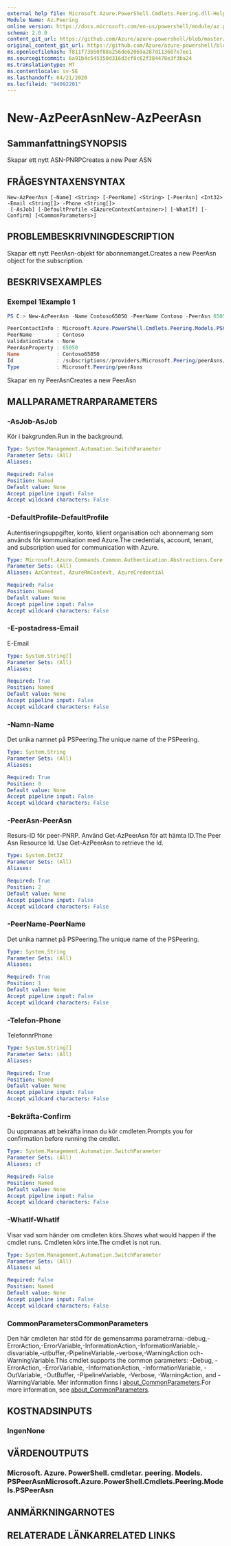 ```yaml
---
external help file: Microsoft.Azure.PowerShell.Cmdlets.Peering.dll-Help.xml
Module Name: Az.Peering
online version: https://docs.microsoft.com/en-us/powershell/module/az.peering/new-azpeerasn
schema: 2.0.0
content_git_url: https://github.com/Azure/azure-powershell/blob/master/src/Peering/Peering/help/New-AzPeerAsn.md
original_content_git_url: https://github.com/Azure/azure-powershell/blob/master/src/Peering/Peering/help/New-AzPeerAsn.md
ms.openlocfilehash: f811f73b50f88a256de62069a287d113607e7ee1
ms.sourcegitcommit: 6a91b4c545350d316d3cf8c62f384478e3f3ba24
ms.translationtype: MT
ms.contentlocale: sv-SE
ms.lasthandoff: 04/21/2020
ms.locfileid: "94092201"
---
```

# <span data-ttu-id="40ee5-101">New-AzPeerAsn</span><span class="sxs-lookup"><span data-stu-id="40ee5-101">New-AzPeerAsn</span></span>

## <span data-ttu-id="40ee5-102">Sammanfattning</span><span class="sxs-lookup"><span data-stu-id="40ee5-102">SYNOPSIS</span></span>
<span data-ttu-id="40ee5-103">Skapar ett nytt ASN-PNRP</span><span class="sxs-lookup"><span data-stu-id="40ee5-103">Creates a new Peer ASN</span></span> 

## <span data-ttu-id="40ee5-104">FRÅGESYNTAXEN</span><span class="sxs-lookup"><span data-stu-id="40ee5-104">SYNTAX</span></span>

```
New-AzPeerAsn [-Name] <String> [-PeerName] <String> [-PeerAsn] <Int32> -Email <String[]> -Phone <String[]>
 [-AsJob] [-DefaultProfile <IAzureContextContainer>] [-WhatIf] [-Confirm] [<CommonParameters>]
```

## <span data-ttu-id="40ee5-105">PROBLEMBESKRIVNING</span><span class="sxs-lookup"><span data-stu-id="40ee5-105">DESCRIPTION</span></span>
<span data-ttu-id="40ee5-106">Skapar ett nytt PeerAsn-objekt för abonnemanget.</span><span class="sxs-lookup"><span data-stu-id="40ee5-106">Creates a new PeerAsn object for the subscription.</span></span>

## <span data-ttu-id="40ee5-107">BESKRIVS</span><span class="sxs-lookup"><span data-stu-id="40ee5-107">EXAMPLES</span></span>

### <span data-ttu-id="40ee5-108">Exempel 1</span><span class="sxs-lookup"><span data-stu-id="40ee5-108">Example 1</span></span>
```powershell
PS C:> New-AzPeerAsn -Name Contoso65050 -PeerName Contoso -PeerAsn 65050 -Emails noc@contoso.com -Phone "888-888-8889"

PeerContactInfo : Microsoft.Azure.PowerShell.Cmdlets.Peering.Models.PSContactInfo
PeerName        : Contoso
ValidationState : None
PeerAsnProperty : 65050
Name            : Contoso65050
Id              : /subscriptions//providers/Microsoft.Peering/peerAsns/Contoso65050
Type            : Microsoft.Peering/peerAsns
```

<span data-ttu-id="40ee5-109">Skapar en ny PeerAsn</span><span class="sxs-lookup"><span data-stu-id="40ee5-109">Creates a new PeerAsn</span></span>

## <span data-ttu-id="40ee5-110">MALLPARAMETRAR</span><span class="sxs-lookup"><span data-stu-id="40ee5-110">PARAMETERS</span></span>

### <span data-ttu-id="40ee5-111">-AsJob</span><span class="sxs-lookup"><span data-stu-id="40ee5-111">-AsJob</span></span>
<span data-ttu-id="40ee5-112">Kör i bakgrunden.</span><span class="sxs-lookup"><span data-stu-id="40ee5-112">Run in the background.</span></span>

```yaml
Type: System.Management.Automation.SwitchParameter
Parameter Sets: (All)
Aliases:

Required: False
Position: Named
Default value: None
Accept pipeline input: False
Accept wildcard characters: False
```

### <span data-ttu-id="40ee5-113">-DefaultProfile</span><span class="sxs-lookup"><span data-stu-id="40ee5-113">-DefaultProfile</span></span>
<span data-ttu-id="40ee5-114">Autentiseringsuppgifter, konto, klient organisation och abonnemang som används för kommunikation med Azure.</span><span class="sxs-lookup"><span data-stu-id="40ee5-114">The credentials, account, tenant, and subscription used for communication with Azure.</span></span>

```yaml
Type: Microsoft.Azure.Commands.Common.Authentication.Abstractions.Core.IAzureContextContainer
Parameter Sets: (All)
Aliases: AzContext, AzureRmContext, AzureCredential

Required: False
Position: Named
Default value: None
Accept pipeline input: False
Accept wildcard characters: False
```

### <span data-ttu-id="40ee5-115">-E-postadress</span><span class="sxs-lookup"><span data-stu-id="40ee5-115">-Email</span></span>
<span data-ttu-id="40ee5-116">E-</span><span class="sxs-lookup"><span data-stu-id="40ee5-116">Email</span></span>

```yaml
Type: System.String[]
Parameter Sets: (All)
Aliases:

Required: True
Position: Named
Default value: None
Accept pipeline input: False
Accept wildcard characters: False
```

### <span data-ttu-id="40ee5-117">-Namn</span><span class="sxs-lookup"><span data-stu-id="40ee5-117">-Name</span></span>
<span data-ttu-id="40ee5-118">Det unika namnet på PSPeering.</span><span class="sxs-lookup"><span data-stu-id="40ee5-118">The unique name of the PSPeering.</span></span>

```yaml
Type: System.String
Parameter Sets: (All)
Aliases:

Required: True
Position: 0
Default value: None
Accept pipeline input: False
Accept wildcard characters: False
```

### <span data-ttu-id="40ee5-119">-PeerAsn</span><span class="sxs-lookup"><span data-stu-id="40ee5-119">-PeerAsn</span></span>
<span data-ttu-id="40ee5-120">Resurs-ID för peer-PNRP. Använd Get-AzPeerAsn för att hämta ID.</span><span class="sxs-lookup"><span data-stu-id="40ee5-120">The Peer Asn Resource Id. Use Get-AzPeerAsn to retrieve the Id.</span></span>

```yaml
Type: System.Int32
Parameter Sets: (All)
Aliases:

Required: True
Position: 2
Default value: None
Accept pipeline input: False
Accept wildcard characters: False
```

### <span data-ttu-id="40ee5-121">-PeerName</span><span class="sxs-lookup"><span data-stu-id="40ee5-121">-PeerName</span></span>
<span data-ttu-id="40ee5-122">Det unika namnet på PSPeering.</span><span class="sxs-lookup"><span data-stu-id="40ee5-122">The unique name of the PSPeering.</span></span>

```yaml
Type: System.String
Parameter Sets: (All)
Aliases:

Required: True
Position: 1
Default value: None
Accept pipeline input: False
Accept wildcard characters: False
```

### <span data-ttu-id="40ee5-123">-Telefon</span><span class="sxs-lookup"><span data-stu-id="40ee5-123">-Phone</span></span>
<span data-ttu-id="40ee5-124">Telefonnr</span><span class="sxs-lookup"><span data-stu-id="40ee5-124">Phone</span></span>

```yaml
Type: System.String[]
Parameter Sets: (All)
Aliases:

Required: True
Position: Named
Default value: None
Accept pipeline input: False
Accept wildcard characters: False
```

### <span data-ttu-id="40ee5-125">-Bekräfta</span><span class="sxs-lookup"><span data-stu-id="40ee5-125">-Confirm</span></span>
<span data-ttu-id="40ee5-126">Du uppmanas att bekräfta innan du kör cmdleten.</span><span class="sxs-lookup"><span data-stu-id="40ee5-126">Prompts you for confirmation before running the cmdlet.</span></span>

```yaml
Type: System.Management.Automation.SwitchParameter
Parameter Sets: (All)
Aliases: cf

Required: False
Position: Named
Default value: None
Accept pipeline input: False
Accept wildcard characters: False
```

### <span data-ttu-id="40ee5-127">-WhatIf</span><span class="sxs-lookup"><span data-stu-id="40ee5-127">-WhatIf</span></span>
<span data-ttu-id="40ee5-128">Visar vad som händer om cmdleten körs.</span><span class="sxs-lookup"><span data-stu-id="40ee5-128">Shows what would happen if the cmdlet runs.</span></span> <span data-ttu-id="40ee5-129">Cmdleten körs inte.</span><span class="sxs-lookup"><span data-stu-id="40ee5-129">The cmdlet is not run.</span></span>

```yaml
Type: System.Management.Automation.SwitchParameter
Parameter Sets: (All)
Aliases: wi

Required: False
Position: Named
Default value: None
Accept pipeline input: False
Accept wildcard characters: False
```

### <span data-ttu-id="40ee5-130">CommonParameters</span><span class="sxs-lookup"><span data-stu-id="40ee5-130">CommonParameters</span></span>
<span data-ttu-id="40ee5-131">Den här cmdleten har stöd för de gemensamma parametrarna:-debug,-ErrorAction,-ErrorVariable,-InformationAction,-InformationVariable,-disvariable,-utbuffer,-PipelineVariable,-verbose,-WarningAction och-WarningVariable.</span><span class="sxs-lookup"><span data-stu-id="40ee5-131">This cmdlet supports the common parameters: -Debug, -ErrorAction, -ErrorVariable, -InformationAction, -InformationVariable, -OutVariable, -OutBuffer, -PipelineVariable, -Verbose, -WarningAction, and -WarningVariable.</span></span> <span data-ttu-id="40ee5-132">Mer information finns i [about_CommonParameters](http://go.microsoft.com/fwlink/?LinkID=113216).</span><span class="sxs-lookup"><span data-stu-id="40ee5-132">For more information, see [about_CommonParameters](http://go.microsoft.com/fwlink/?LinkID=113216).</span></span>

## <span data-ttu-id="40ee5-133">KOSTNADS</span><span class="sxs-lookup"><span data-stu-id="40ee5-133">INPUTS</span></span>

### <span data-ttu-id="40ee5-134">Ingen</span><span class="sxs-lookup"><span data-stu-id="40ee5-134">None</span></span>

## <span data-ttu-id="40ee5-135">VÄRDEN</span><span class="sxs-lookup"><span data-stu-id="40ee5-135">OUTPUTS</span></span>

### <span data-ttu-id="40ee5-136">Microsoft. Azure. PowerShell. cmdletar. peering. Models. PSPeerAsn</span><span class="sxs-lookup"><span data-stu-id="40ee5-136">Microsoft.Azure.PowerShell.Cmdlets.Peering.Models.PSPeerAsn</span></span>

## <span data-ttu-id="40ee5-137">ANMÄRKNINGAR</span><span class="sxs-lookup"><span data-stu-id="40ee5-137">NOTES</span></span>

## <span data-ttu-id="40ee5-138">RELATERADE LÄNKAR</span><span class="sxs-lookup"><span data-stu-id="40ee5-138">RELATED LINKS</span></span>
